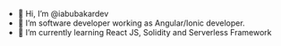- 👋 Hi, I’m @iabubakardev
- 👀 I’m software developer working as Angular/Ionic developer.
- 🌱 I’m currently learning React JS, Solidity and Serverless Framework
